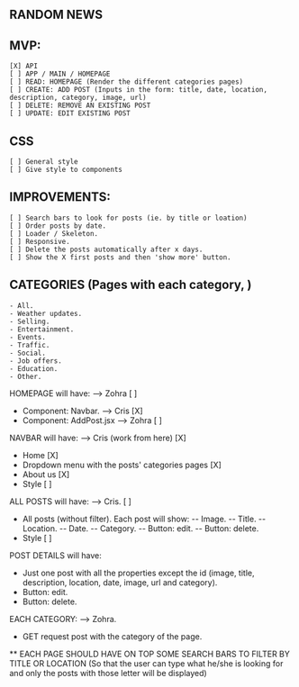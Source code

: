 ## RANDOM NEWS

## MVP:

    [X] API
    [ ] APP / MAIN / HOMEPAGE
    [ ] READ: HOMEPAGE (Render the different categories pages)
    [ ] CREATE: ADD POST (Inputs in the form: title, date, location, description, category, image, url)
    [ ] DELETE: REMOVE AN EXISTING POST
    [ ] UPDATE: EDIT EXISTING POST

## CSS

    [ ] General style
    [ ] Give style to components

## IMPROVEMENTS:

    [ ] Search bars to look for posts (ie. by title or loation)
    [ ] Order posts by date.
    [ ] Loader / Skeleton.
    [ ] Responsive.
    [ ] Delete the posts automatically after x days.
    [ ] Show the X first posts and then 'show more' button.

## CATEGORIES (Pages with each category, )

    - All.
    - Weather updates.
    - Selling.
    - Entertainment.
    - Events.
    - Traffic.
    - Social.
    - Job offers.
    - Education.
    - Other.

HOMEPAGE will have: --> Zohra [ ]

- Component: Navbar. --> Cris [X]
- Component: AddPost.jsx --> Zohra [ ]

NAVBAR will have: --> Cris (work from here) [X]

- Home [X]
- Dropdown menu with the posts' categories pages [X]
- About us [X]
- Style [ ]

ALL POSTS will have: --> Cris. [ ]

- All posts (without filter). Each post will show:
  -- Image.
  -- Title.
  -- Location.
  -- Date.
  -- Category.
  -- Button: edit.
  -- Button: delete.
- Style [ ]

POST DETAILS will have:

- Just one post with all the properties except the id (image, title, description, location, date, image, url and category).
- Button: edit.
- Button: delete.

EACH CATEGORY: --> Zohra.

- GET request post with the category of the page.

\*\* EACH PAGE SHOULD HAVE ON TOP SOME SEARCH BARS TO FILTER BY TITLE OR LOCATION (So that the user can type what he/she is looking for and only the posts with those letter will be displayed)
